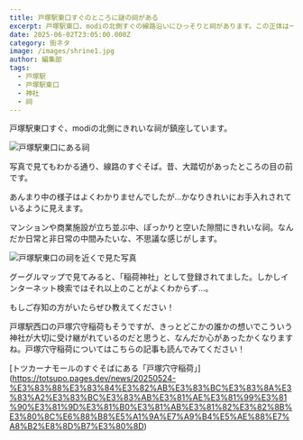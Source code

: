 ```yaml
---
title: 戸塚駅東口すぐのところに謎の祠がある
excerpt: 戸塚駅東口、modiの北側すぐの線路沿いにひっそりと祠があります。この正体は一体…？
date: 2025-06-02T23:05:00.000Z
category: 街ネタ
image: /images/shrine1.jpg
author: 編集部
tags:
  - 戸塚駅
  - 戸塚駅東口
  - 神社
  - 祠
---
```

戸塚駅東口すぐ、modiの北側にきれいな祠が鎮座しています。

![戸塚駅東口にある祠](/images/shrine1.jpg)

写真で見てもわかる通り、線路のすぐそば。昔、大踏切があったところの目の前です。

あんまり中の様子はよくわかりませんでしたが…かなりきれいにお手入れされているように見えます。

マンションや商業施設が立ち並ぶ中、ぽっかりと空いた隙間にきれいな祠。なんだか日常と非日常の中間みたいな、不思議な感じがします。

![戸塚駅東口の祠を近くで見た写真](/images/shrine2.jpg)

グーグルマップで見てみると、「稲荷神社」として登録されてました。しかしインターネット検索ではそれ以上のことがよくわからず…。

もしご存知の方がいたらぜひ教えてください！



戸塚駅西口の戸塚穴守稲荷もそうですが、きっとどこかの誰かの想いでこういう神社が大切に受け継がれているのだと思うと、なんだか心があったかくなりますね。戸塚穴守稲荷についてはこちらの記事も読んでみてください！

\[トツカーナモールのすぐそばにある「戸塚穴守稲荷」](https://totsupo.pages.dev/news/20250524-%E3%83%88%E3%83%84%E3%82%AB%E3%83%BC%E3%83%8A%E3%83%A2%E3%83%BC%E3%83%AB%E3%81%AE%E3%81%99%E3%81%90%E3%81%9D%E3%81%B0%E3%81%AB%E3%81%82%E3%82%8B%E3%80%8C%E6%88%B8%E5%A1%9A%E7%A9%B4%E5%AE%88%E7%A8%B2%E8%8D%B7%E3%80%8D)

